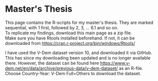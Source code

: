 # Master's Thesis 

This page contains the R-scripts for my master's thesis. They are marked sequential, with 1 first, followed by 2, 3, ... 6.1 and so on.  
To replicate my findings, download this main page as a zip file.  
Make sure you have Rtools installed beforehand. If not, it can be downloaded from https://cran.r-project.org/bin/windows/Rtools/

I have used the V-Dem dataset version 10, and downloaded it via GitHub. This has since my downloading been updated and is no longer available there. However, the dataset can be found here https://www.v-dem.net/en/data/archive/previous-data/v-dem-dataset/ as an R-file. Choose Country-Year: V-Dem Full+Others to download the dataset.  
